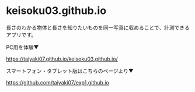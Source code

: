 # keisoku03.github.io
長さのわかる物体と長さを知りたいものを同一写真に収めることで、計測できるアプリです。

PC用を体験▼

https://taiyaki07.github.io/keisoku03.github.io/

スマートフォン・タブレット版はこちらのページより▼

https://github.com/taiyaki07/exp1.github.io
